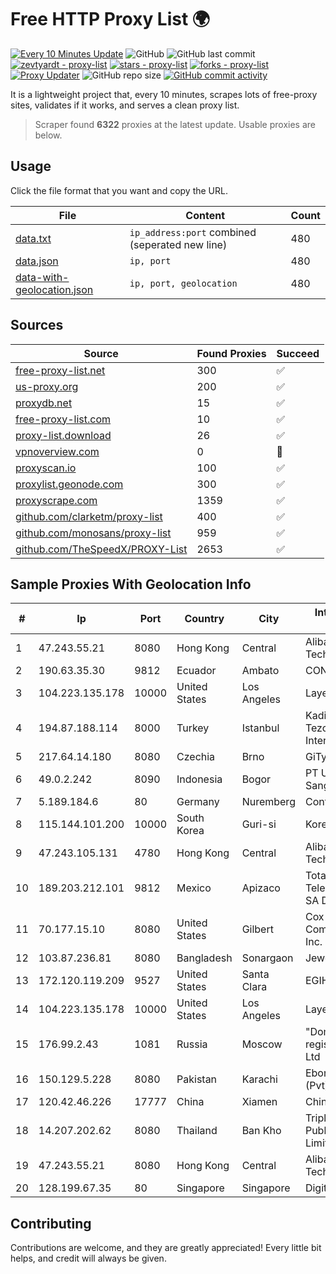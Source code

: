 
# Free HTTP Proxy List 🌍

[![Every 10 Minutes Update](https://github.com/mertguvencli/http-proxy-list/actions/workflows/main.yml/badge.svg?branch=main)](https://github.com/mertguvencli/http-proxy-list/actions/workflows/main.yml)
![GitHub](https://img.shields.io/github/license/mertguvencli/http-proxy-list)
![GitHub last commit](https://img.shields.io/github/last-commit/mertguvencli/http-proxy-list)
[![zevtyardt - proxy-list](https://img.shields.io/static/v1?label=zevtyardt&message=proxy-list&color=blue&logo=github)](https://github.com/zevtyardt/proxy-list "Go to GitHub repo")
[![stars - proxy-list](https://img.shields.io/github/stars/zevtyardt/proxy-list?style=social)](https://github.com/zevtyardt/proxy-list)
[![forks - proxy-list](https://img.shields.io/github/forks/zevtyardt/proxy-list?style=social)](https://github.com/zevtyardt/proxy-list)
[![Proxy Updater](https://github.com/zevtyardt/proxy-list/workflows/Proxy%20Updater/badge.svg)](https://github.com/zevtyardt/proxy-list/actions?query=workflow:"Proxy+Updater")
![GitHub repo size](https://img.shields.io/github/repo-size/zevtyardt/proxy-list)
[![GitHub commit activity](https://img.shields.io/github/commit-activity/m/zevtyardt/proxy-list?logo=commits)](https://github.com/zevtyardt/proxy-list/commits/main)

It is a lightweight project that, every 10 minutes, scrapes lots of free-proxy sites, validates if it works, and serves a clean proxy list.

> Scraper found **6322** proxies at the latest update. Usable proxies are below.

## Usage

Click the file format that you want and copy the URL.

|File|Content|Count|
|----|-------|-----|
|[data.txt](https://raw.githubusercontent.com/mertguvencli/http-proxy-list/main/proxy-list/data.txt)|`ip_address:port` combined (seperated new line)|480|
|[data.json](https://raw.githubusercontent.com/mertguvencli/http-proxy-list/main/proxy-list/data.json)|`ip, port`|480|
|[data-with-geolocation.json](https://raw.githubusercontent.com/mertguvencli/http-proxy-list/main/proxy-list/data-with-geolocation.json)|`ip, port, geolocation`|480|

## Sources

|Source|Found Proxies|Succeed|
|------|-------------|-------|
|[free-proxy-list.net](https://free-proxy-list.net)|300|✅|
|[us-proxy.org](https://www.us-proxy.org)|200|✅|
|[proxydb.net](http://proxydb.net)|15|✅|
|[free-proxy-list.com](https://free-proxy-list.com/?page=&port=&type%5B%5D=http&type%5B%5D=https&up_time=0&search=Search)|10|✅|
|[proxy-list.download](https://www.proxy-list.download/HTTP)|26|✅|
|[vpnoverview.com](https://vpnoverview.com/privacy/anonymous-browsing/free-proxy-servers)|0|🚫|
|[proxyscan.io](https://www.proxyscan.io)|100|✅|
|[proxylist.geonode.com](https://proxylist.geonode.com/api/proxy-list?limit=300&page=1&sort_by=lastChecked&sort_type=desc&protocols=http,https)|300|✅|
|[proxyscrape.com](https://api.proxyscrape.com/v2/?request=displayproxies&protocol=http&timeout=10000&country=all&ssl=all&anonymity=all)|1359|✅|
|[github.com/clarketm/proxy-list](https://raw.githubusercontent.com/clarketm/proxy-list/master/proxy-list-raw.txt)|400|✅|
|[github.com/monosans/proxy-list](https://raw.githubusercontent.com/monosans/proxy-list/main/proxies/http.txt)|959|✅|
|[github.com/TheSpeedX/PROXY-List](https://raw.githubusercontent.com/TheSpeedX/PROXY-List/master/http.txt)|2653|✅|


## Sample Proxies With Geolocation Info

|#|Ip|Port|Country|City|Internet Service Provider|
|-|--|----|-------|----|-------------------------|
|1|47.243.55.21|8080|Hong Kong|Central|Alibaba (US) Technology Co., Ltd.|
|2|190.63.35.30|9812|Ecuador|Ambato|CONECEL|
|3|104.223.135.178|10000|United States|Los Angeles|LayerHost|
|4|194.87.188.114|8000|Turkey|Istanbul|Kadir Huseyin Tezcan Nosspeed Internet Teknolojileri|
|5|217.64.14.180|8080|Czechia|Brno|GiTy, a.s.|
|6|49.0.2.242|8090|Indonesia|Bogor|PT Usaha Adi Sanggoro|
|7|5.189.184.6|80|Germany|Nuremberg|Contabo GmbH|
|8|115.144.101.200|10000|South Korea|Guri-si|Korea Telecom|
|9|47.243.105.131|4780|Hong Kong|Central|Alibaba (US) Technology Co., Ltd.|
|10|189.203.212.101|9812|Mexico|Apizaco|Total Play Telecomunicaciones SA De CV|
|11|70.177.15.10|8080|United States|Gilbert|Cox Communications Inc.|
|12|103.87.236.81|8080|Bangladesh|Sonargaon|Jewel Aziz|
|13|172.120.119.209|9527|United States|Santa Clara|EGIHosting|
|14|104.223.135.178|10000|United States|Los Angeles|LayerHost|
|15|176.99.2.43|1081|Russia|Moscow|"Domain names registrar REG.RU", Ltd|
|16|150.129.5.228|8080|Pakistan|Karachi|Ebone Network (Pvt) Ltd|
|17|120.42.46.226|17777|China|Xiamen|Chinanet|
|18|14.207.202.62|8080|Thailand|Ban Kho|Triple T Broadband Public Company Limited|
|19|47.243.55.21|8080|Hong Kong|Central|Alibaba (US) Technology Co., Ltd.|
|20|128.199.67.35|80|Singapore|Singapore|DigitalOcean, LLC|



## Contributing

Contributions are welcome, and they are greatly appreciated! Every
little bit helps, and credit will always be given.

